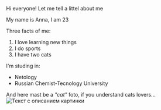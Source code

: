 Hi everyone!
Let me tell a littel about me

My name is Anna, I am 23

Three facts of me:
1. I love learning new things
2. I do sports
3. I have two cats

I'm studing in: 
- Netology
- Russian Chemist-Tecnology  University  

And here mast be a _"cat"_ foto, if you understand cats lovers...
![Текст с описанием картинки](/Users/moon/Desktop/test_page/img/cat.jpg)
